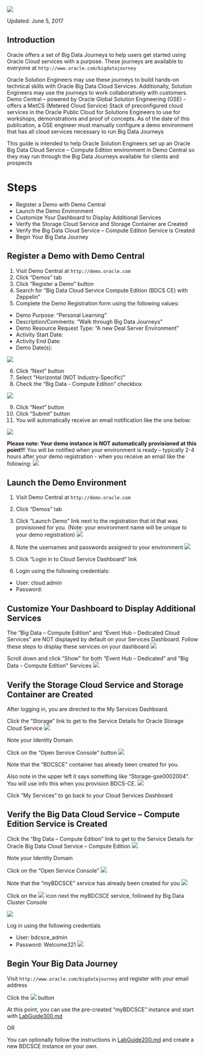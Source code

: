 ![](images/100GSE/100GSE.JPG) 

Updated: June 5, 2017

## Introduction

Oracle offers a set of Big Data Journeys to help users get started using Oracle Cloud services with a purpose.  These journeys are available to everyone at `http://www.oracle.com/bigdatajourney`

Oracle Solution Engineers may use these journeys to build hands-on technical skills with Oracle Big Data Cloud Services.  Additionally, Solution Engineers may use the journeys to work collaboratively with customers.
Demo Central – powered by Oracle Global Solution Engineering (GSE) - offers a MetCS (Metered Cloud Service) Stack of preconfigured cloud services in the Oracle Public Cloud for Solutions Engineers to use for workshops, demonstrations and proof of concepts.
As of the date of this publication, a GSE engineer must manually configure a demo environment that has all cloud services necessary to run Big Data Journeys

This guide is intended to help Oracle Solution Engineers set up an Oracle Big Data Cloud Service – Compute Edition environment in Demo Central so they may run through the Big Data Journeys available for clients and prospects

# Steps
- Register a Demo with Demo Central
- Launch the Demo Environment
- Customize Your Dashboard to Display Additional Services
- Verify the Storage Cloud Service and Storage Container are Created
- Verify the Big Data Cloud Service – Compute Edition Service is Created
- Begin Your Big Data Journey

## Register a Demo with Demo Central
1)	Visit Demo Central at `http://demo.oracle.com`
2)	Click “Demos” tab
3)	Click “Register a Demo” button
4)	Search for “Big Data Cloud Service Compute Edition (BDCS CE) with Zeppelin”
5)	Complete the Demo Registration form using the following values:
-	Demo Purpose: “Personal Learning”
-	Description/Comments: “Walk through Big Data Journeys”
-	Demo Resource Request Type: “A new Deal Server Environment”	
-	Activity Start Date:  <your start date>
-	Activity End Date:  <your end date>
-	Demo Date(s):  <your demo date>

![](images/100GSE/picture-01.png)  

6)	Click “Next” button
7)	Select “Horizontal (NOT Industry-Specific)”
8)	Check the “Big Data - Compute Edition” checkbox

![](images/100GSE/picture-02.png)  

9)	Click “Next” button
10)	Click “Submit” button
11)	You will automatically receive an email notification like the one below:

![](images/100GSE/picture-03.png)  

**Please note:  Your demo instance is NOT automatically provisioned at this point!!**!  You will be notified when your environment is ready – typically 2-4 hours after your demo registration - when you receive an email like the following:
![](images/100GSE/picture-04.png)  

## Launch the Demo Environment
1)	Visit Demo Central at `http://demo.oracle.com`
2)	Click “Demos” tab
3)	Click “Launch Demo” link next to the registration that id that was provisioned for you.  (Note: your environment name will be unique to your demo registration)
![](images/100GSE/picture-05.png)  

4)	Note the usernames and passwords assigned to your environment
![](images/100GSE/picture-06.png)  

5)	Click “Login in to Cloud Service Dashboard” link
6)	Login using the following credentials:
-	User: cloud.admin
-	Password: <your cloud.admin user password>


## Customize Your Dashboard to Display Additional Services
The “Big Data – Compute Edition” and “Event Hub – Dedicated Cloud Services” are NOT displayed by default on your Services Dashboard.  Follow these steps to display these services on your dashboard
![](images/100GSE/picture-07.png)  

Scroll down and click “Show” for both “Event Hub – Dedicated” and “Big Data – Compute Edition” Services
![](images/100GSE/picture-08.png) 

## Verify the Storage Cloud Service and Storage Container are Created
After logging in, you are directed to the My Services Dashboard.  

Click the “Storage” link to get to the Service Details for Oracle Storage Cloud Service
![](images/100GSE/picture-09.png) 

Note your Identity Domain

Click on the “Open Service Console” button
![](images/100GSE/picture-10.png) 

Note that the “BDCSCE” container has already been created for you. 

Also note in the upper left it says something like “Storage-gse0002004”.  You will use info this when you provision BDCS-CE.
![](images/100GSE/picture-11.png)

Click “My Services” to go back to your Cloud Services Dashboard

## Verify the Big Data Cloud Service – Compute Edition Service is Created
Click the “Big Data – Compute Edition” link to get to the Service Details for Oracle Big Data Cloud Service – Compute Edition
![](images/100GSE/picture-12.png)

Note your Identity Domain

Click on the “Open Service Console”
![](images/100GSE/picture-13.png)

Note that the “myBDCSCE” service has already been created for you
![](images/100GSE/picture-14.png)

Click on the ![](images/100GSE/picture-15.png)  icon next the myBDCSCE service, followed by Big Data Cluster Console

![](images/100GSE/picture-16.png)

Log in using the following credentials
- User: bdcsce_admin
- Password: Welcome321
![](images/100GSE/picture-17.png)

## Begin Your Big Data Journey
Visit `http://www.oracle.com/bigdatajourney` and register with your email address

Click the ![](images/100GSE/picture-18.png)  button

At this point, you can use the pre-created “myBDCSCE” instance and start with [LabGuide300.md](LabGuide300.md)

OR

You can optionally follow the instructions in [LabGuide200.md](LabGuide200.md) and create a new BDCSCE instance on your own. 
